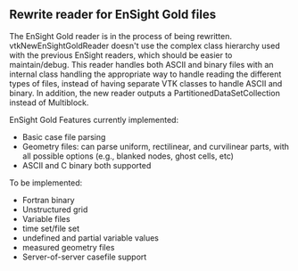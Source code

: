 ## Rewrite reader for EnSight Gold files

The EnSight Gold reader is in the process of being rewritten.
vtkNewEnSightGoldReader doesn't use the complex class hierarchy used with the previous EnSight readers, which should be easier to maintain/debug.
This reader handles both ASCII and binary files with an internal class handling the appropriate way to handle reading the different types of files, instead of having separate VTK classes to handle ASCII and binary.
In addition, the new reader outputs a PartitionedDataSetCollection instead of Multiblock.

EnSight Gold Features currently implemented:
- Basic case file parsing
- Geometry files: can parse uniform, rectilinear, and curvilinear parts, with all possible options (e.g., blanked nodes, ghost cells, etc)
- ASCII and C binary both supported

To be implemented:
- Fortran binary
- Unstructured grid
- Variable files
- time set/file set
- undefined and partial variable values
- measured geometry files
- Server-of-server casefile support
